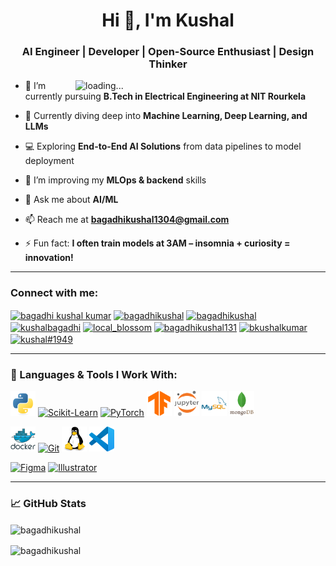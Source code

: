 <h1 align="center">Hi 👋, I'm Kushal</h1>
<h3 align="center">AI Engineer | Developer | Open-Source Enthusiast | Design Thinker</h3>
<img align="right" alt="loading..." width="400" src="https://mir-s3-cdn-cf.behance.net/project_modules/hd/06f21a161921919.63cd7887d0a70.gif">

- 🔭 I’m currently pursuing **B.Tech in Electrical Engineering at NIT Rourkela**

- 🤖 Currently diving deep into **Machine Learning, Deep Learning, and LLMs**

- 💻 Exploring **End-to-End AI Solutions** from data pipelines to model deployment

- 🌱 I’m improving my **MLOps & backend** skills

- 💬 Ask me about **AI/ML**

- 📫 Reach me at **bagadhikushal1304@gmail.com**

- ⚡ Fun fact: **I often train models at 3AM – insomnia + curiosity = innovation!**

---

<h3 align="left">Connect with me:</h3>
<p align="left">
<a href="https://linkedin.com/in/bagadhi kushal kumar" target="blank"><img align="center" src="https://raw.githubusercontent.com/rahuldkjain/github-profile-readme-generator/master/src/images/icons/Social/linked-in-alt.svg" alt="bagadhi kushal kumar" height="30" width="40" /></a>
<a href="https://instagram.com/bagadhikushal" target="blank"><img align="center" src="https://raw.githubusercontent.com/rahuldkjain/github-profile-readme-generator/master/src/images/icons/Social/instagram.svg" alt="bagadhikushal" height="30" width="40" /></a>
<a href="https://dribbble.com/bagadhikushal" target="blank"><img align="center" src="https://raw.githubusercontent.com/rahuldkjain/github-profile-readme-generator/master/src/images/icons/Social/dribbble.svg" alt="bagadhikushal" height="30" width="40" /></a>
<a href="https://www.behance.net/kushalbagadhi" target="blank"><img align="center" src="https://raw.githubusercontent.com/rahuldkjain/github-profile-readme-generator/master/src/images/icons/Social/behance.svg" alt="kushalbagadhi" height="30" width="40" /></a>
<a href="https://www.codechef.com/users/local_blossom" target="blank"><img align="center" src="https://cdn.jsdelivr.net/npm/simple-icons@3.1.0/icons/codechef.svg" alt="local_blossom" height="30" width="40" /></a>
<a href="https://www.hackerrank.com/bagadhikushal131" target="blank"><img align="center" src="https://raw.githubusercontent.com/rahuldkjain/github-profile-readme-generator/master/src/images/icons/Social/hackerrank.svg" alt="bagadhikushal131" height="30" width="40" /></a>
<a href="https://www.leetcode.com/bkushalkumar" target="blank"><img align="center" src="https://raw.githubusercontent.com/rahuldkjain/github-profile-readme-generator/master/src/images/icons/Social/leet-code.svg" alt="bkushalkumar" height="30" width="40" /></a>
<a href="https://discord.gg/kushal#1949" target="blank"><img align="center" src="https://raw.githubusercontent.com/rahuldkjain/github-profile-readme-generator/master/src/images/icons/Social/discord.svg" alt="kushal#1949" height="30" width="40" /></a>
</p>

---

<h3 align="left">🧠 Languages & Tools I Work With:</h3>
<p align="left">
<!-- AI/ML -->
<a href="https://www.python.org" target="_blank"><img src="https://raw.githubusercontent.com/devicons/devicon/master/icons/python/python-original.svg" alt="Python" width="40" height="40"/></a>
<a href="https://scikit-learn.org/" target="_blank"><img src="https://upload.wikimedia.org/wikipedia/commons/0/05/Scikit_learn_logo_small.svg" alt="Scikit-Learn" width="40" height="40"/></a>
<a href="https://pytorch.org/" target="_blank"><img src="https://pytorch.org/assets/images/pytorch-logo.png" alt="PyTorch" width="40" height="40"/></a>
<a href="https://www.tensorflow.org/" target="_blank"><img src="https://raw.githubusercontent.com/devicons/devicon/master/icons/tensorflow/tensorflow-original.svg" alt="TensorFlow" width="40" height="40"/></a>
<a href="https://jupyter.org/" target="_blank"><img src="https://raw.githubusercontent.com/devicons/devicon/master/icons/jupyter/jupyter-original-wordmark.svg" alt="Jupyter" width="40" height="40"/></a>
<a href="https://www.mysql.com/" target="_blank"><img src="https://raw.githubusercontent.com/devicons/devicon/master/icons/mysql/mysql-original-wordmark.svg" alt="MySQL" width="40" height="40"/></a>
<a href="https://www.mongodb.com/" target="_blank"><img src="https://raw.githubusercontent.com/devicons/devicon/master/icons/mongodb/mongodb-original-wordmark.svg" alt="MongoDB" width="40" height="40"/></a>

<!-- Dev -->
<a href="https://www.docker.com/" target="_blank"><img src="https://raw.githubusercontent.com/devicons/devicon/master/icons/docker/docker-original-wordmark.svg" alt="Docker" width="40" height="40"/></a>
<a href="https://git-scm.com/" target="_blank"><img src="https://www.vectorlogo.zone/logos/git-scm/git-scm-icon.svg" alt="Git" width="40" height="40"/></a>
<a href="https://www.linux.org/" target="_blank"><img src="https://raw.githubusercontent.com/devicons/devicon/master/icons/linux/linux-original.svg" alt="Linux" width="40" height="40"/></a>
<a href="https://code.visualstudio.com/" target="_blank"><img src="https://raw.githubusercontent.com/devicons/devicon/master/icons/vscode/vscode-original.svg" alt="VS Code" width="40" height="40"/></a>

<!-- Design -->
<a href="https://www.figma.com/" target="_blank"><img src="https://www.vectorlogo.zone/logos/figma/figma-icon.svg" alt="Figma" width="40" height="40"/></a>
<a href="https://www.adobe.com/products/illustrator.html" target="_blank"><img src="https://www.vectorlogo.zone/logos/adobe_illustrator/adobe_illustrator-icon.svg" alt="Illustrator" width="40" height="40"/></a>
</p>

---

<h3>📈 GitHub Stats</h3>
<p><img align="center" src="https://github-readme-stats.vercel.app/api?username=bagadhikushal&show_icons=true&locale=en&theme=react" alt="bagadhikushal" /></p>
<p><img align="center" src="https://github-readme-streak-stats.herokuapp.com/?user=bagadhikushal&theme=react" alt="bagadhikushal" /></p>
